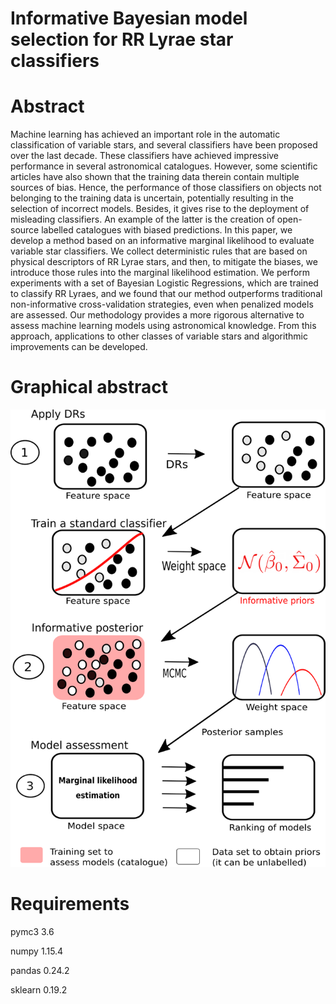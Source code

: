 # Informative Bayesian model selection for RR Lyrae star classifiers
 
# Abstract 

Machine learning has achieved an important role in the automatic classification of variable stars, and several classifiers have been proposed over the last decade. These classifiers have achieved impressive performance in several astronomical catalogues. However, some scientific articles have also shown that the training data therein contain multiple sources of bias. Hence, the performance of those classifiers on objects not belonging to the training data is uncertain, potentially resulting in the selection of incorrect models. Besides, it gives rise to the deployment of misleading classifiers. An example of the latter is the creation of open-source labelled catalogues with biased predictions. In this paper, we develop a method based on an informative marginal likelihood to evaluate variable star classifiers. We collect deterministic rules that are based on physical descriptors of RR Lyrae stars, and then, to mitigate the biases, we introduce those rules into the marginal likelihood estimation. We perform experiments with a set of Bayesian Logistic Regressions, which are trained to classify RR Lyraes, and we found that our method outperforms traditional non-informative cross-validation strategies, even when penalized models are assessed. Our methodology provides a more rigorous alternative to assess machine learning models using astronomical knowledge. From this approach, applications to other classes of variable stars and algorithmic improvements can be developed.

# Graphical abstract

![myimage-alt-tag](https://github.com/frperezgalarce/vsbms/blob/master/images/newdiagram2.png)




# Requirements
 
 pymc3 3.6
 
 numpy 1.15.4
 
 pandas 0.24.2
 
 sklearn 0.19.2
